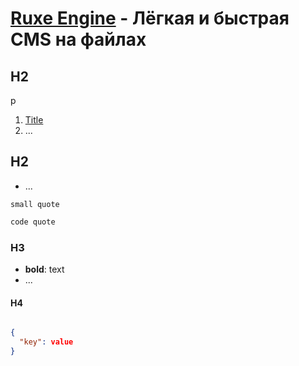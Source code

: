 [Ruxe Engine](http://ruxe-engine.ru/) - Лёгкая и быстрая CMS на файлах
======================================================================

H2
--------------------------------------

p

1. [Title](http://link/)
2. ...


H2
--------------------------------------

- ...

`small quote`


```bash
code quote
```

### H3

- **bold**: text
- ...



#### H4

```json

{
  "key": value
}
```

